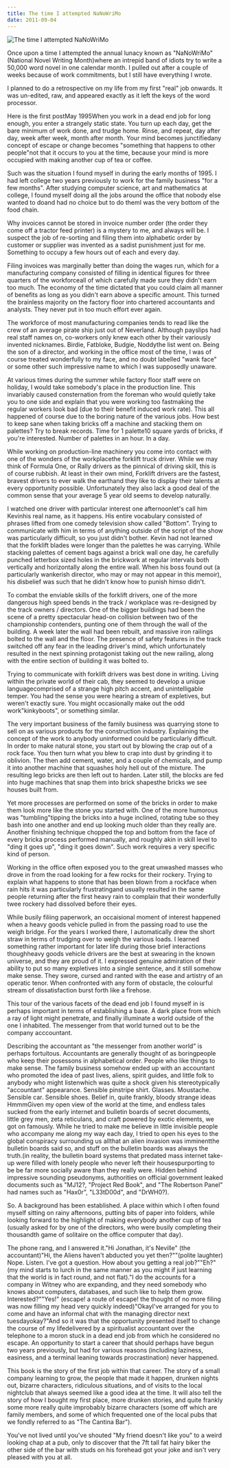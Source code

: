 ```yaml
---
title: The time I attempted NaNoWriMo
date: 2011-09-04
---
```


![The time I attempted NaNoWriMo](https://source.unsplash.com/9ZQzrLWV52M/1600x900)

Once upon a time I attempted the annual lunacy known as "NaNoWriMo" (National Novel Writing Month)where an intrepid band of idiots try to write a 50,000 word novel in one calendar month. I pulled out after a couple of weeks because of work commitments, but I still have everything I wrote.

I planned to do a retrospective on my life from my first "real" job onwards. It was un-edited, raw, and appeared exactly as it left the keys of the word processor.

Here is the first postMay 1995When you work in a dead end job for long enough, you enter a strangely static state. You turn up each day, get the bare minimum of work done, and trudge home. Rinse, and repeat, day after day, week after week, month after month. Your mind becomes junctifiedany concept of escape or change becomes "something that happens to other people"not that it occurs to you at the time, because your mind is more occupied with making another cup of tea or coffee.

Such was the situation I found myself in during the early months of 1995. I had left college two years previously to work for the family business "for a few months". After studying computer science, art and mathematics at college, I found myself doing all the jobs around the office that nobody else wanted to doand had no choice but to do themI was the very bottom of the food chain.

Why invoices cannot be stored in invoice number order (the order they come off a tractor feed printer) is a mystery to me, and always will be. I suspect the job of re-sorting and filing them into alphabetic order by customer or supplier was invented as a sadist punishment just for me. Something to occupy a few hours out of each and every day.

Filing invoices was marginally better than doing the wages run, which for a manufacturing company consisted of filling in identical figures for three quarters of the workforceall of which carefully made sure they didn't earn too much. The economy of the time dictated that you could claim all manner of benefits as long as you didn't earn above a specific amount. This turned the brainless majority on the factory floor into chartered accountants and analysts. They never put in too much effort ever again.

The workforce of most manufacturing companies tends to read like the crew of an average pirate ship just out of Neverland. Although payslips had real staff names on, co-workers only knew each other by their variously invented nicknames. Birdie, Fatbloke, Budgie, Noddythe list went on. Being the son of a director, and working in the office most of the time, I was of course treated wonderfully to my face, and no doubt labelled "wank face" or some other such impressive name to which I was supposedly unaware.

At various times during the summer while factory floor staff were on holiday, I would take somebody's place in the production line. This invariably caused consternation from the foreman who would quietly take you to one side and explain that you were working too fastmaking the regular workers look bad (due to their benefit induced work rate). This all happened of course due to the boring nature of the various jobs. How best to keep sane when taking bricks off a machine and stacking them on palettes? Try to break records. Time for 1 palette10 square yards of bricks, if you're interested. Number of palettes in an hour. In a day.

While working on production-line machinery you come into contact with one of the wonders of the workplacethe forklift truck driver. While we may think of Formula One, or Rally drivers as the pinnical of driving skill, this is of course rubbish. At least in their own mind, Forklift drivers are the fastest, bravest drivers to ever walk the earthand they like to display their talents at every opportunity possible. Unfortunately they also lack a good deal of the common sense that your average 5 year old seems to develop naturally.

I watched one driver with particular interest one afternoonlet's call him Kevinhis real name, as it happens. His entire vocabulary consisted of phrases lifted from one comedy television show called "Bottom". Trying to communicate with him in terms of anything outside of the script of the show was particularly difficult, so you just didn't bother. Kevin had not learned that the forklift blades were longer than the palettes he was carrying. While stacking palettes of cement bags against a brick wall one day, he carefully punched letterbox sized holes in the brickwork at regular intervals both vertically and horizontally along the entire wall. When his boss found out (a particularly wankerish director, who may or may not appear in this memoir), his disbelief was such that he didn't know how to punish himso didn't.

To combat the enviable skills of the forklift drivers, one of the more dangerous high speed bends in the track / workplace was re-designed by the track owners / directors. One of the bigger buildings had been the scene of a pretty spectacular head-on collision between two of the championship contenders, punting one of them through the wall of the building. A week later the wall had been rebuilt, and massive iron railings bolted to the wall and the floor. The presence of safety features in the track switched off any fear in the leading driver's mind, which unfortunately resulted in the next spinning protagonist taking out the new railing, along with the entire section of building it was bolted to.

Trying to communicate with forklift drivers was best done in writing. Living within the private world of their cab, they seemed to develop a unique languagecomprised of a strange high pitch accent, and unintelligable temper. You had the sense you were hearing a stream of expletives, but weren't exactly sure. You might occasionally make out the odd work"kinkyboots", or something similar.

The very important business of the family business was quarrying stone to sell on as various products for the construction industry. Explaining the concept of the work to anybody uninformed could be particularly difficult. In order to make natural stone, you start out by blowing the crap out of a rock face. You then turn what you blew to crap into dust by grinding it to oblivion. The then add cement, water, and a couple of chemicals, and pump it into another machine that squashes holy hell out of the mixture. The resulting lego bricks are then left out to harden. Later still, the blocks are fed into huge machines that snap them into brick shapesthe bricks we see houses built from.

Yet more processes are performed on some of the bricks in order to make them look more like the stone you started with. One of the more humorous was "tumbling"tipping the bricks into a huge inclined, rotating tube so they bash into one another and end up looking much older than they really are. Another finishing technique chopped the top and bottom from the face of every bricka process performed manually, and roughly akin in skill level to "ding it goes up", "ding it goes down". Such work requires a very specific kind of person.

Working in the office often exposed you to the great unwashed masses who drove in from the road looking for a few rocks for their rockery. Trying to explain what happens to stone that has been blown from a rockface when rain hits it was particularly frustratingand usually resulted in the same people returning after the first heavy rain to complain that their wonderfully twee rockery had dissolved before their eyes.

While busily filiing paperwork, an occaisional moment of interest happened when a heavy goods vehicle pulled in from the passing road to use the weigh bridge. For the years I worked there, I automatically drew the short straw in terms of trudging over to weigh the various loads. I learned something rather important for later life during those brief interactions thoughheavy goods vehicle drivers are the best at swearing in the known universe, and they are proud of it. I expressed genuine admiration of their ability to put so many expletives into a single sentence, and it still somehow make sense. They swore, cursed and ranted with the ease and artistry of an operatic tenor. When confronted with any form of obstacle, the colourful stream of dissatisfaction burst forth like a firehose.

This tour of the various facets of the dead end job I found myself in is perhaps important in terms of establishing a base. A dark place from which a ray of light might penetrate, and finally illuminate a world outside of the one I inhabited. The messenger from that world turned out to be the company acccountant.

Describing the accountant as "the messenger from another world" is perhaps fortuitous. Accountants are generally thought of as boringpeople who keep their posessons in alphabetical order. People who like things to make sense. The family business somehow ended up with an accountant who promoted the idea of past lives, aliens, spirit guides, and little folk to anybody who might listenwhich was quite a shock given his stereotypically "accountant" appearance. Sensible pinstripe shirt. Glasses. Moustache. Sensible car. Sensible shoes. Belief in, quite frankly, bloody strange ideas HmmmGiven my open view of the world at the time, and endless tales sucked from the early internet and bulletin boards of secret documents, little grey men, zeta reticulans, and craft powered by exotic elements, we got on famously. While he tried to make me believe in little invisible people who accompany me along my way each day, I tried to open his eyes to the global conspiracy surrounding us allthat an alien invasion was imminentthe bulletin boards said so, and stuff on the bulletin boards was always the truth.(in reality, the bulletin board systems that predated mass internet take-up were filled with lonely people who never left their housespurporting to be be far more socially aware than they really were. Hidden behind impressive sounding pseudonyms, authorities on official government leaked documents such as "MJ12?, "Project Red Book", and "The Robertson Panel" had names such as "Hax0r", "L33tD00d", and "DrWH0?).

So. A background has been established. A place within which I often found myself sitting on rainy afternoons, putting bits of paper into folders, while looking forward to the highlight of making everybody another cup of tea (usually asked for by one of the directors, who were busily completing their thousandth game of solitaire on the office computer that day).

The phone rang, and I answered it."Hi Jonathan, it's Neville" (the accountant)"Hi, the Aliens haven't abducted you yet then?""(polite laughter) Nope. Listen. I've got a question. How about you getting a real job?""Eh?" (my mind starts to lurch in the same manner as you might if just learning that the world is in fact round, and not flat)."I do the accounts for a company in Witney who are expanding, and they need somebody who knows about computers, databases, and such like to help them grow. Interested?""Yes!" (escape! a route of escape! the thought of no more filing was now filling my head very quickly indeed)"OkayI've arranged for you to come and have an informal chat with the managing director next tuesdayokay?"And so it was that the opportunity presented itself to change the course of my lifedelivered by a spiritualist accountant over the telephone to a moron stuck in a dead end job from which he considered no escape. An opportunity to start a career that should perhaps have begun two years previously, but had for various reasons (including laziness, easiness, and a terminal leaning towards procrastination) never happened.

This book is the story of the first job within that career. The story of a small company learning to grow, the people that made it happen, drunken nights out, bizarre characters, ridiculous situations, and of visits to the local nightclub that always seemed like a good idea at the time. It will also tell the story of how I bought my first place, more drunken stories, and quite frankly some more really quite improbably bizarre characters (some off which are family members, and some of which frequented one of the local pubs that we fondly referred to as "The Cantina Bar").

You've not lived until you've shouted "My friend doesn't like you" to a weird looking chap at a pub, only to discover that the 7ft tall fat hairy biker the other side of the bar with studs on his forehead got your joke and isn't very pleased with you at all.